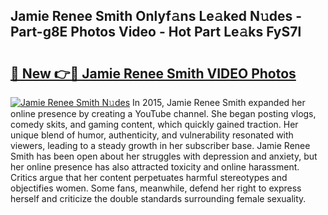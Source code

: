 ## Jamie Renee Smith Onlyf𝚊ns Le𝚊ked N𝚞des - Part-g8E Photos Video - Hot Part Le𝚊ks FyS7l

# <h2><a href="http://ab62590.deff.icu/?id=Jamie+Renee+Smith">🔗 New 👉🔴 Jamie Renee Smith VIDEO Photos</a></h2>

[![Jamie Renee Smith N𝚞des](https://i.imgur.com/rIISA9y.gif)](http://ab62590.deff.icu/?id=Jamie+Renee+Smith)
In 2015, Jamie Renee Smith expanded her online presence by creating a YouTube channel. She began posting vlogs, comedy skits, and gaming content, which quickly gained traction. Her unique blend of humor, authenticity, and vulnerability resonated with viewers, leading to a steady growth in her subscriber base. Jamie Renee Smith has been open about her struggles with depression and anxiety, but her online presence has also attracted toxicity and online harassment. Critics argue that her content perpetuates harmful stereotypes and objectifies women. Some fans, meanwhile, defend her right to express herself and criticize the double standards surrounding female sexuality.
